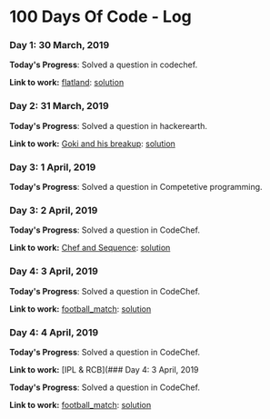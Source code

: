 # 100 Days Of Code - Log

### Day 1: 30 March, 2019


**Today's Progress**: Solved a question in codechef.


**Link to work:** [flatland](https://www.codechef.com/problems/ICL1902): [solution](https://github.com/MSKU786/Competetive-Solutions/blob/master/first.py)

### Day 2: 31 March, 2019


**Today's Progress**: Solved a question in hackerearth.


**Link to work:** [Goki and his breakup](https://www.hackerearth.com/practice/basic-programming/input-output/basics-of-input-output/practice-problems/algorithm/tds-and-his-breakup/): [solution](https://github.com/MSKU786/Competetive-Solutions/blob/master/Goki_%26_his_breakup.cpp)


### Day 3: 1 April, 2019

**Today's Progress**: Solved a question in Competetive programming.

### Day 3: 2 April, 2019

**Today's Progress**: Solved a question in CodeChef.


**Link to work:** [Chef and Sequence](https://www.codechef.com/problems/CHFAR): [solution](https://github.com/MSKU786/Competetive-Solutions/blob/master/chef%26sequence.cpp)


### Day 4: 3 April, 2019

**Today's Progress**: Solved a question in CodeChef.


**Link to work:** [football_match](https://www.codechef.com/problems/FBMT): [solution](https://github.com/MSKU786/Competetive-Solutions/blob/master/football_match.cpp)


### Day 4: 4 April, 2019

**Today's Progress**: Solved a question in CodeChef.


**Link to work:** [IPL & RCB](### Day 4: 3 April, 2019

**Today's Progress**: Solved a question in CodeChef.


**Link to work:** [football_match](https://www.codechef.com/problems/FBMT): [solution](https://github.com/MSKU786/Competetive-Solutions/blob/master/IPL%26RCB.cpp)

